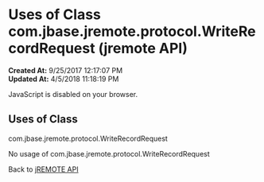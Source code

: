 # Uses of Class com.jbase.jremote.protocol.WriteRecordRequest (jremote API)

**Created At:** 9/25/2017 12:17:07 PM  
**Updated At:** 4/5/2018 11:18:19 PM  

<!--<br>    try {<br>        if (location.href.indexOf('is-external=true') == -1) {<br>            parent.document.title="Uses of Class com.jbase.jremote.protocol.WriteRecordRequest (jremote   API)";<br>        }<br>    }<br>    catch(err) {<br>    }<br>//-->
JavaScript is disabled on your browser.



<!--<br>  allClassesLink = document.getElementById("allclasses\_navbar\_top");<br>  if(window==top) {<br>    allClassesLink.style.display = "block";<br>  }<br>  else {<br>    allClassesLink.style.display = "none";<br>  }<br>  //-->

## Uses of Class
com.jbase.jremote.protocol.WriteRecordRequest

No usage of com.jbase.jremote.protocol.WriteRecordRequest

Back to [jREMOTE API](com_jbase_jremote_package-summary)
